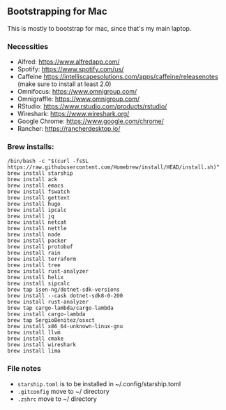 ## Bootstrapping for Mac

This is mostly to bootstrap for mac, since that's my main laptop.

### Necessities

* Alfred: https://www.alfredapp.com/
* Spotify: https://www.spotify.com/us/
* Caffeine https://intelliscapesolutions.com/apps/caffeine/releasenotes (make sure to install at least 2.0)
* Omnifocus: https://www.omnigroup.com/
* Omnigraffle: https://www.omnigroup.com/
* RStudio: https://www.rstudio.com/products/rstudio/
* Wireshark: https://www.wireshark.org/
* Google Chrome: https://www.google.com/chrome/
* Rancher: https://rancherdesktop.io/

### Brew installs:

```
/bin/bash -c "$(curl -fsSL https://raw.githubusercontent.com/Homebrew/install/HEAD/install.sh)"
brew install starship
brew install ack
brew install emacs
brew install fswatch
brew install gettext
brew install hugo
brew install ipcalc
brew install jq
brew install netcat
brew install nettle
brew install node
brew install packer
brew install protobuf
brew install rain
brew install terraform
brew install tree
brew install rust-analyzer
brew install helix
brew install sipcalc
brew tap isen-ng/dotnet-sdk-versions
brew install --cask dotnet-sdk8-0-200
brew install rust-analyzer
brew tap cargo-lambda/cargo-lambda
brew install cargo-lambda
brew tap SergioBenitez/osxct
brew install x86_64-unknown-linux-gnu
brew install llvm
brew install cmake
brew install wireshark
brew install lima
```


### File notes

* `starship.toml` is to be installed in ~/.config/starship.toml
* `.gitconfig` move to ~/ directory
* `.zshrc` move to ~/ directory
